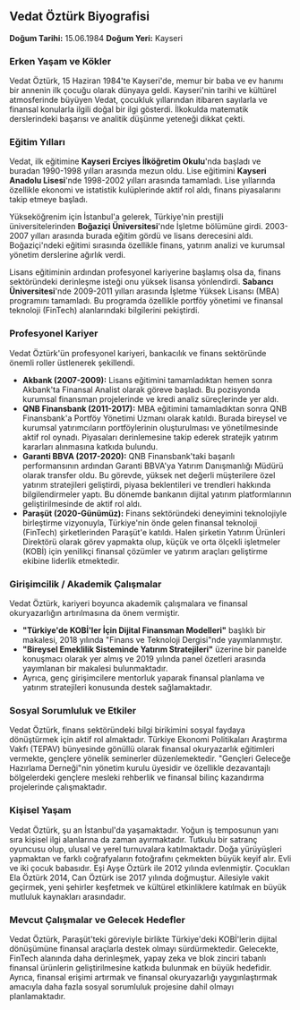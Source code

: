 ## Vedat Öztürk Biyografisi

**Doğum Tarihi:** 15.06.1984
**Doğum Yeri:** Kayseri

### Erken Yaşam ve Kökler

Vedat Öztürk, 15 Haziran 1984'te Kayseri'de, memur bir baba ve ev hanımı bir annenin ilk çocuğu olarak dünyaya geldi. Kayseri'nin tarihi ve kültürel atmosferinde büyüyen Vedat, çocukluk yıllarından itibaren sayılarla ve finansal konularla ilgili doğal bir ilgi gösterdi. İlkokulda matematik derslerindeki başarısı ve analitik düşünme yeteneği dikkat çekti.

### Eğitim Yılları

Vedat, ilk eğitimine **Kayseri Erciyes İlköğretim Okulu**'nda başladı ve buradan 1990-1998 yılları arasında mezun oldu. Lise eğitimini **Kayseri Anadolu Lisesi**'nde 1998-2002 yılları arasında tamamladı. Lise yıllarında özellikle ekonomi ve istatistik kulüplerinde aktif rol aldı, finans piyasalarını takip etmeye başladı.

Yükseköğrenim için İstanbul'a gelerek, Türkiye'nin prestijli üniversitelerinden **Boğaziçi Üniversitesi**'nde İşletme bölümüne girdi. 2003-2007 yılları arasında burada eğitim gördü ve lisans derecesini aldı. Boğaziçi'ndeki eğitimi sırasında özellikle finans, yatırım analizi ve kurumsal yönetim derslerine ağırlık verdi.

Lisans eğitiminin ardından profesyonel kariyerine başlamış olsa da, finans sektöründeki derinleşme isteği onu yüksek lisansa yönlendirdi. **Sabancı Üniversitesi**'nde 2009-2011 yılları arasında İşletme Yüksek Lisansı (MBA) programını tamamladı. Bu programda özellikle portföy yönetimi ve finansal teknoloji (FinTech) alanlarındaki bilgilerini pekiştirdi.

### Profesyonel Kariyer

Vedat Öztürk'ün profesyonel kariyeri, bankacılık ve finans sektöründe önemli roller üstlenerek şekillendi.

*   **Akbank (2007-2009):** Lisans eğitimini tamamladıktan hemen sonra Akbank'ta Finansal Analist olarak göreve başladı. Bu pozisyonda kurumsal finansman projelerinde ve kredi analiz süreçlerinde yer aldı.
*   **QNB Finansbank (2011-2017):** MBA eğitimini tamamladıktan sonra QNB Finansbank'a Portföy Yönetimi Uzmanı olarak katıldı. Burada bireysel ve kurumsal yatırımcıların portföylerinin oluşturulması ve yönetilmesinde aktif rol oynadı. Piyasaları derinlemesine takip ederek stratejik yatırım kararları alınmasına katkıda bulundu.
*   **Garanti BBVA (2017-2020):** QNB Finansbank'taki başarılı performansının ardından Garanti BBVA'ya Yatırım Danışmanlığı Müdürü olarak transfer oldu. Bu görevde, yüksek net değerli müşterilere özel yatırım stratejileri geliştirdi, piyasa beklentileri ve trendleri hakkında bilgilendirmeler yaptı. Bu dönemde bankanın dijital yatırım platformlarının geliştirilmesinde de aktif rol aldı.
*   **Paraşüt (2020-Günümüz):** Finans sektöründeki deneyimini teknolojiyle birleştirme vizyonuyla, Türkiye'nin önde gelen finansal teknoloji (FinTech) şirketlerinden Paraşüt'e katıldı. Halen şirketin Yatırım Ürünleri Direktörü olarak görev yapmakta olup, küçük ve orta ölçekli işletmeler (KOBİ) için yenilikçi finansal çözümler ve yatırım araçları geliştirme ekibine liderlik etmektedir.

### Girişimcilik / Akademik Çalışmalar

Vedat Öztürk, kariyeri boyunca akademik çalışmalara ve finansal okuryazarlığın artırılmasına da önem vermiştir.
*   **"Türkiye'de KOBİ'ler İçin Dijital Finansman Modelleri"** başlıklı bir makalesi, 2018 yılında "Finans ve Teknoloji Dergisi"nde yayımlanmıştır.
*   **"Bireysel Emeklilik Sisteminde Yatırım Stratejileri"** üzerine bir panelde konuşmacı olarak yer almış ve 2019 yılında panel özetleri arasında yayımlanan bir makalesi bulunmaktadır.
*   Ayrıca, genç girişimcilere mentorluk yaparak finansal planlama ve yatırım stratejileri konusunda destek sağlamaktadır.

### Sosyal Sorumluluk ve Etkiler

Vedat Öztürk, finans sektöründeki bilgi birikimini sosyal faydaya dönüştürmek için aktif rol almaktadır. Türkiye Ekonomi Politikaları Araştırma Vakfı (TEPAV) bünyesinde gönüllü olarak finansal okuryazarlık eğitimleri vermekte, gençlere yönelik seminerler düzenlemektedir. "Gençleri Geleceğe Hazırlama Derneği"nin yönetim kurulu üyesidir ve özellikle dezavantajlı bölgelerdeki gençlere mesleki rehberlik ve finansal bilinç kazandırma projelerinde çalışmaktadır.

### Kişisel Yaşam

Vedat Öztürk, şu an İstanbul'da yaşamaktadır. Yoğun iş temposunun yanı sıra kişisel ilgi alanlarına da zaman ayırmaktadır. Tutkulu bir satranç oyuncusu olup, ulusal ve yerel turnuvalara katılmaktadır. Doğa yürüyüşleri yapmaktan ve farklı coğrafyaların fotoğrafını çekmekten büyük keyif alır. Evli ve iki çocuk babasıdır. Eşi Ayşe Öztürk ile 2012 yılında evlenmiştir. Çocukları Ela Öztürk 2014, Can Öztürk ise 2017 yılında doğmuştur. Ailesiyle vakit geçirmek, yeni şehirler keşfetmek ve kültürel etkinliklere katılmak en büyük mutluluk kaynakları arasındadır.

### Mevcut Çalışmalar ve Gelecek Hedefler

Vedat Öztürk, Paraşüt'teki göreviyle birlikte Türkiye'deki KOBİ'lerin dijital dönüşümüne finansal araçlarla destek olmayı sürdürmektedir. Gelecekte, FinTech alanında daha derinleşmek, yapay zeka ve blok zinciri tabanlı finansal ürünlerin geliştirilmesine katkıda bulunmak en büyük hedefidir. Ayrıca, finansal erişimi artırmak ve finansal okuryazarlığı yaygınlaştırmak amacıyla daha fazla sosyal sorumluluk projesine dahil olmayı planlamaktadır.